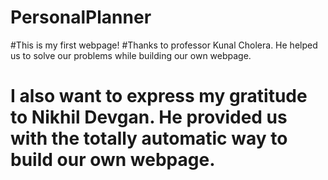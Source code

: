 # PersonalPlanner
#This is my first webpage!
#Thanks to professor Kunal Cholera. He helped us to solve our problems while building our own webpage.
# I also want to express my gratitude to Nikhil Devgan. He provided us with the totally automatic way to build our own webpage.
